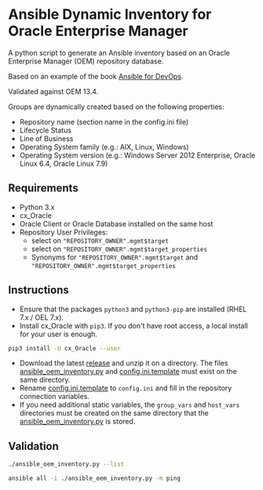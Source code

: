 # Ansible Dynamic Inventory for Oracle Enterprise Manager

A python script to generate an Ansible inventory based on an Oracle Enterprise Manager (OEM) repository database.

Based on an example of the book [Ansible for DevOps](http://ansiblefordevops.com/).

Validated against OEM 13.4.

Groups are dynamically created based on the following properties:

* Repository name (section name in the config.ini file)
* Lifecycle Status
* Line of Business
* Operating System family (e.g.: AIX, Linux, Windows)
* Operating System version (e.g.: Windows Server 2012 Enterprise, Oracle Linux 6.4, Oracle Linux 7.9)

## Requirements

* Python 3.x
* cx_Oracle
* Oracle Client or Oracle Database installed on the same host
* Repository User Privileges:
  * select on ```"REPOSITORY_OWNER".mgmt$target```
  * select on ```"REPOSITORY_OWNER".mgmt$target_properties```
  * Synonyms for ```"REPOSITORY_OWNER".mgmt$target``` and ```"REPOSITORY_OWNER".mgmt$target_properties```

## Instructions

* Ensure that the packages `python3` and `python3-pip` are installed (RHEL 7.x / OEL 7.x).
* Install cx_Oracle with `pip3`. If you don't have root access, a local install for your user is enough.

```bash
pip3 install -U cx_Oracle --user
```

* Download the latest [release](../../releases/latest) and unzip it on a
  directory. The files [ansible_oem_inventory.py](ansible_oem_inventory.py) and
  [config.ini.template](config.ini.template) must exist on the same directory.
* Rename [config.ini.template](config.ini.template) to `config.ini` and fill in the repository connection variables.
* If you need additional static variables, the `group_vars` and `host_vars` directories must be created on the same
  directory that the [ansible_oem_inventory.py](ansible_oem_inventory.py) is stored.

## Validation

```bash
./ansible_oem_inventory.py --list

ansible all -i ./ansible_oem_inventory.py -m ping
```
